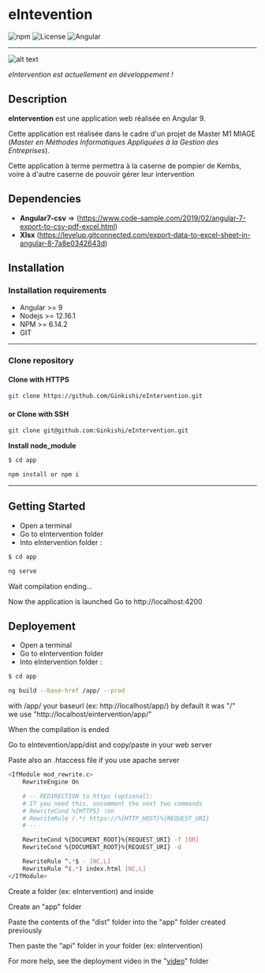 # **eIntevention**

![npm](https://img.shields.io/badge/npm-v6.14.2-blue)
![License](https://img.shields.io/badge/licence-none-inactive)
![Angular](https://img.shields.io/badge/Angular-v9-orange)

<hr/>

![alt text](https://cdn.dribbble.com/users/11621/screenshots/3615710/pipetocats.jpg)

_eIntervention est actuellement en développement !_

## **Description**

**eIntervention** est une application web réalisée en Angular 9.

Cette application est réalisée dans le cadre d'un projet de Master M1 MIAGE (_Master en Méthodes Informatiques Appliquées à la Gestion des Entreprises_).

Cette application à terme permettra à la caserne de pompier de Kembs, voire à d'autre caserne de pouvoir gérer leur intervention

## **Dependencies**

- **Angular7-csv** => (https://www.code-sample.com/2019/02/angular-7-export-to-csv-pdf-excel.html)
- **Xlsx** (https://levelup.gitconnected.com/export-data-to-excel-sheet-in-angular-8-7a8e0342643d)

## **Installation**

### **Installation requirements**

- Angular >= 9
- Nodejs >= 12.16.1
- NPM >= 6.14.2
- GIT

<hr/>

### **Clone repository**

#### Clone with HTTPS

```bash
git clone https://github.com/Ginkishi/eIntervention.git
```

#### or Clone with SSH

```bash
git clone git@github.com:Ginkishi/eIntervention.git
```

**Install node_module**

```bash
$ cd app
```

```bash
npm install or npm i
```

<hr/>

## **Getting Started**

- Open a terminal
- Go to eIntervention folder
- Into eIntervention folder :

```bash
$ cd app
```

```bash
ng serve
```

Wait compilation ending...

Now the application is launched
Go to http://localhost:4200

## **Deployement**

- Open a terminal
- Go to eIntervention folder
- Into eIntervention folder :

```bash
$ cd app
```

```bash
ng build --base-href /app/ --prod
```

with /app/ your baseurl (ex: http://localhost/app/) by default it was "/" <br>
we use "http://localhost/eintervention/app/"

When the compilation is ended

Go to eIntevention/app/dist and copy/paste in your web server

Paste also an .htaccess file if you use apache server

```bash
<IfModule mod_rewrite.c>
	RewriteEngine On

 	# -- REDIRECTION to https (optional):
	# If you need this, uncomment the next two commands
	# RewriteCond %{HTTPS} !on
  	# RewriteRule (.*) https://%{HTTP_HOST}%{REQUEST_URI}
	# --

	RewriteCond %{DOCUMENT_ROOT}%{REQUEST_URI} -f [OR]
	RewriteCond %{DOCUMENT_ROOT}%{REQUEST_URI} -d

	RewriteRule ^.*$ - [NC,L]
	RewriteRule ^(.*) index.html [NC,L]
</IfModule>
```

Create a folder (ex: eIntervention) and inside

Create an "app" folder

Paste the contents of the "dist" folder into the "app" folder created previously

Then paste the "api" folder in your folder (ex: eIntervention)

For more help, see the deployment video in the "[video](video)" folder

